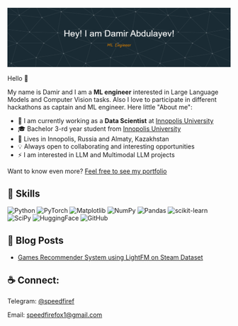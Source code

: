 ![Header](assets/github-header-image_final.png)

Hello 👋

My name is Damir and I am a **ML engineer** interested in Large Language Models and Computer Vision tasks. Also I love to participate in different hackathons as captain and ML engineer. Here little "About me":
- 🏢 I am currently working as a **Data Scientist** at [Innopolis University](https://innopolis.university/)
- 🎓 Bachelor 3-rd year student from [Innopolis University](https://innopolis.university/)
- 🏡 Lives in Innopolis, Russia and Almaty, Kazakhstan
- 💡 Always open to collaborating and interesting opportunities
- ⚡ I am interested in LLM and Multimodal LLM projects

Want to know even more? [Feel free to see my portfolio](https://github.com/SpeedFireF/SpeedFireF/blob/main/Resume2024.pdf)

## 💼 Skills

![Python](https://img.shields.io/badge/python-3670A0?style=for-the-badge&logo=python&logoColor=ffdd54) 
![PyTorch](https://img.shields.io/badge/PyTorch-%23EE4C2C.svg?style=for-the-badge&logo=PyTorch&logoColor=white) 
![Matplotlib](https://img.shields.io/badge/Matplotlib-%23ffffff.svg?style=for-the-badge&logo=Matplotlib&logoColor=black)
![NumPy](https://img.shields.io/badge/numpy-%23013243.svg?style=for-the-badge&logo=numpy&logoColor=white)
![Pandas](https://img.shields.io/badge/pandas-%23150458.svg?style=for-the-badge&logo=pandas&logoColor=white)
![scikit-learn](https://img.shields.io/badge/scikit--learn-%23F7931E.svg?style=for-the-badge&logo=scikit-learn&logoColor=white)
![SciPy](https://img.shields.io/badge/SciPy-%230C55A5.svg?style=for-the-badge&logo=scipy&logoColor=%white)
![HuggingFace](https://img.shields.io/badge/HuggingFace-%23ffffff.svg?style=for-the-badge&logoColor=black)
![GitHub](https://img.shields.io/badge/github-%23121011.svg?style=for-the-badge&logo=github&logoColor=white)

## 📝 Blog Posts

- [Games Recommender System using LightFM on Steam Dataset](https://medium.com/@speedfirefox1/games-recommender-system-using-lightfm-on-steam-dataset-76b05de4c187)

## ☕ Connect:
Telegram: [@speedfiref](https://t.me/SpeedFireF)

Email: [speedfirefox1@gmail.com](mailto:speedfirefox1@gmail.com) 

<!--
**SpeedFireF/SpeedFireF** is a ✨ _special_ ✨ repository because its `README.md` (this file) appears on your GitHub profile.

Here are some ideas to get you started:

- 🔭 I’m currently working on ...
- 🌱 I’m currently learning ...
- 👯 I’m looking to collaborate on ...
- 🤔 I’m looking for help with ...
- 💬 Ask me about ...
- 📫 How to reach me: ...
- 😄 Pronouns: ...
- ⚡ Fun fact: ...
-->

